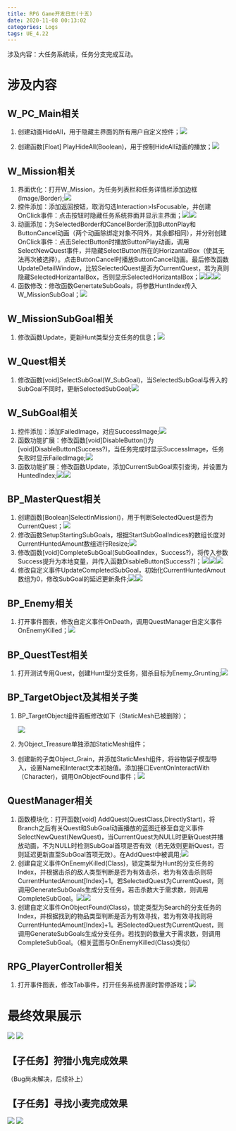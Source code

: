 ```yaml
---
title: RPG Game开发日志(十五)
date: 2020-11-08 00:13:02
categories: Logs
tags: UE_4.22
---
```


涉及内容：大任务系统续，任务分支完成互动。

<!--more-->

# 涉及内容


## W_PC_Main相关

1. 创建动画HideAll，用于隐藏主界面的所有用户自定义控件；<img src='https://img-blog.csdnimg.cn/20201108003424947.png'>

2. 创建函数[Float] PlayHideAll(Boolean)，用于控制HideAll动画的播放；<img src='https://img-blog.csdnimg.cn/20201108004704213.png'>

   
## W_Mission相关

1. 界面优化：打开W_Mission，为任务列表栏和任务详情栏添加边框(Image/Border);<img src='https://img-blog.csdnimg.cn/20201108002312944.png'>
2. 控件添加：添加返回按钮，取消勾选Interaction>IsFocusable，并创建OnClick事件：点击按钮时隐藏任务系统界面并显示主界面；<img src='https://img-blog.csdnimg.cn/20201108004137729.png'><img src='https://img-blog.csdnimg.cn/20201108012623353.png'>
3. 动画添加：为SelectedBorder和CancelBorder添加ButtonPlay和ButtonCancel动画（两个动画除绑定对象不同外，其余都相同），并分别创建OnClick事件：点击SelectButton时播放ButtonPlay动画，调用SelectNewQuest事件，并隐藏SelectButton所在的HorizantalBox（使其无法再次被选择）。点击ButtonCancel时播放ButtonCancel动画。最后修改函数UpdateDetailWindow，比较SelectedQuest是否为CurrentQuest，若为真则隐藏SelectedHorizantalBox，否则显示SelectedHorizantalBox；<img src='https://img-blog.csdnimg.cn/20201108012156563.png'><img src='https://img-blog.csdnimg.cn/20201108014256728.png'><img src='https://img-blog.csdnimg.cn/2020110801435634.png'>
4. 函数修改：修改函数GenertateSubGoals，将参数HuntIndex传入W_MissionSubGoal；<img src='https://img-blog.csdnimg.cn/20201108231031870.png'>





## W_MissionSubGoal相关

1. 修改函数Update，更新Hunt类型分支任务的信息；<img src='https://img-blog.csdnimg.cn/20201108024335447.png'>


## W_Quest相关

1. 修改函数[void]SelectSubGoal(W_SubGoal)，当SelectedSubGoal与传入的SubGoal不同时，更新SelectedSubGoal;<img src='https://img-blog.csdnimg.cn/20201108021956595.png'>


## W_SubGoal相关

1. 控件添加：添加FailedImage，对应SuccessImage;<img src='https://img-blog.csdnimg.cn/20201108020420640.png'>
2. 函数功能扩展：修改函数[void]DisableButton()为[void]DisableButton(Success?)，当任务完成时显示SuccessImage，任务失败时显示FailedImage;<img src='https://img-blog.csdnimg.cn/2020110802054174.png'>
3. 函数功能扩展：修改函数Update，添加CurrentSubGoal索引查询，并设置为HuntedIndex;<img src='https://img-blog.csdnimg.cn/20201108023744297.png'><img src='https://img-blog.csdnimg.cn/20201108032659829.png'>



## BP_MasterQuest相关

1. 创建函数[Boolean]SelectInMission()，用于判断SelectedQuest是否为CurrentQuest；<img src='https://img-blog.csdnimg.cn/20201108014943318.png'>
2. 修改函数SetupStartingSubGoals，根据StartSubGoalIndices的数组长度对CurrentHuntedAmount数组进行Resize;<img src='https://img-blog.csdnimg.cn/20201108015344389.png'>
3. 修改函数[void]CompleteSubGoal(SubGoalIndex，Success?)，将传入参数Success提升为本地变量，并传入函数DisableButton(Success?)；<img src='https://img-blog.csdnimg.cn/20201108230809793.png'><img src='https://img-blog.csdnimg.cn/20201108230832816.png'><img src='https://img-blog.csdnimg.cn/20201108230916791.png'>
4. 修改自定义事件UpdateCompletedSubGoal，初始化CurrentHuntedAmout数组为0，修改SubGoal的延迟更新条件;<img src='https://img-blog.csdnimg.cn/2020110802323032.png'><img src='https://img-blog.csdnimg.cn/20201108023250768.png'>



## BP_Enemy相关

1. 打开事件图表，修改自定义事件OnDeath，调用QuestManager自定义事件OnEnemyKilled；<img src='https://img-blog.csdnimg.cn/20201108031744839.png'>



## BP_QuestTest相关

1. 打开测试专用Quest，创建Hunt型分支任务，猎杀目标为Enemy_Grunting;<img src='https://img-blog.csdnimg.cn/20201108031950863.png'>



## BP_TargetObject及其相关子类

1. BP_TargetObject组件面板修改如下（StaticMesh已被删除）；

   <img src='https://img-blog.csdnimg.cn/20201108033013777.png'>

2. 为Object_Treasure单独添加StaticMesh组件；

3. 创建新的子类Object_Grain，并添加StaticMesh组件，将谷物袋子模型导入，设置Name和Interact文本初始值。添加接口EventOnInteractWith（Character)，调用OnObjectFound事件；<img src='https://img-blog.csdnimg.cn/20201108033817418.png'>

## QuestManager相关

1. 函数模块化：打开函数[void] AddQuest(QuestClass,DirectlyStart)，将Branch之后有关Quest和SubGoal动画播放的蓝图迁移至自定义事件SelectNewQuest(NewQuest)，当CurrentQuest为NULL时更新Quest并播放动画，不为NULL时检测SubGoal首项是否有效（若无效则更新Quest，否则延迟更新直至SubGoal首项无效）。在AddQuest中被调用;<img src='https://img-blog.csdnimg.cn/20201108011601891.png'>
2. 创建自定义事件OnEnemyKilled(Class)，锁定类型为Hunt的分支任务的Index，并根据击杀的敌人类型判断是否为有效击杀，若为有效击杀则将CurrentHuntedAmount[Index]+1。若SelectedQuest为CurrentQuest，则调用GenerateSubGoals生成分支任务。若击杀数大于需求数，则调用CompleteSubGoal。<img src='https://img-blog.csdnimg.cn/20201108030332689.png'><img src='https://img-blog.csdnimg.cn/20201108031407189.png'>
3. 创建自定义事件OnObjectFound(Class)，锁定类型为Search的分支任务的Index，并根据找到的物品类型判断是否为有效寻找，若为有效寻找则将CurrentHuntedAmount[Index]+1。若SelectedQuest为CurrentQuest，则调用GenerateSubGoals生成分支任务。若找到的数量大于需求数，则调用CompleteSubGoal。（相关蓝图与OnEnemyKilled(Class)类似）


## RPG_PlayerController相关

1. 打开事件图表，修改Tab事件，打开任务系统界面时暂停游戏；<img src='https://img-blog.csdnimg.cn/2020110800393081.png'>

# 最终效果展示

<img src='https://img-blog.csdnimg.cn/20201108230013575.png'>

<img src='https://img-blog.csdnimg.cn/20201108230045246.png'>

## 【子任务】狩猎小鬼完成效果

（Bug尚未解决，后续补上）

## 【子任务】寻找小麦完成效果

<img src='https://img-blog.csdnimg.cn/20201108230246514.png'>

<img src='https://img-blog.csdnimg.cn/20201108230310157.png'>